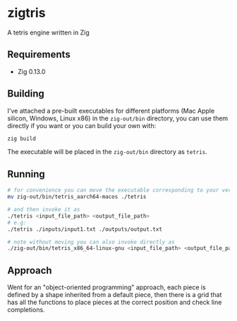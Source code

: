 # zigtris

A tetris engine written in Zig

## Requirements

- Zig 0.13.0

## Building

I've attached a pre-built executables for different platforms (Mac Apple silicon, Windows, Linux x86) in the `zig-out/bin` directory, you can use them directly if you want or you can build your own with:

```sh
zig build
```

The executable will be placed in the `zig-out/bin` directory as `tetris`.

## Running

```sh
# for convenience you can move the executable corresponding to your version if you want by doing
mv zig-out/bin/tetris_aarch64-macos ./tetris

# and then invoke it as
./tetris <input_file_path> <output_file_path>
# e.g:
./tetris ./inputs/input1.txt ./outputs/output.txt

# note without moving you can also invoke directly as
./zig-out/bin/tetris_x86_64-linux-gnu <input_file_path> <output_file_path>
```

## Approach

Went for an "object-oriented programming" approach, each piece is defined by a shape inherited from a default piece, then there is a grid that has all the functions to place pieces at the correct position and check line completions.
